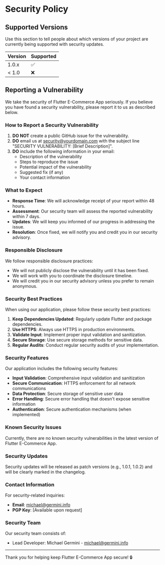 # Security Policy

## Supported Versions

Use this section to tell people about which versions of your project are currently being supported with security updates.

| Version | Supported          |
| ------- | ------------------ |
| 1.0.x   | :white_check_mark: |
| < 1.0   | :x:                |

## Reporting a Vulnerability

We take the security of Flutter E-Commerce App seriously. If you believe you have found a security vulnerability, please report it to us as described below.

### How to Report a Security Vulnerability

1. **DO NOT** create a public GitHub issue for the vulnerability.
2. **DO** email us at [security@yourdomain.com](mailto:security@yourdomain.com) with the subject line "SECURITY VULNERABILITY: [Brief Description]".
3. **DO** include the following information in your email:
   - Description of the vulnerability
   - Steps to reproduce the issue
   - Potential impact of the vulnerability
   - Suggested fix (if any)
   - Your contact information

### What to Expect

- **Response Time**: We will acknowledge receipt of your report within 48 hours.
- **Assessment**: Our security team will assess the reported vulnerability within 7 days.
- **Updates**: We will keep you informed of our progress in addressing the issue.
- **Resolution**: Once fixed, we will notify you and credit you in our security advisory.

### Responsible Disclosure

We follow responsible disclosure practices:
- We will not publicly disclose the vulnerability until it has been fixed.
- We will work with you to coordinate the disclosure timeline.
- We will credit you in our security advisory unless you prefer to remain anonymous.

### Security Best Practices

When using our application, please follow these security best practices:

1. **Keep Dependencies Updated**: Regularly update Flutter and package dependencies.
2. **Use HTTPS**: Always use HTTPS in production environments.
3. **Validate Input**: Implement proper input validation and sanitization.
4. **Secure Storage**: Use secure storage methods for sensitive data.
5. **Regular Audits**: Conduct regular security audits of your implementation.

### Security Features

Our application includes the following security features:

- **Input Validation**: Comprehensive input validation and sanitization
- **Secure Communication**: HTTPS enforcement for all network communications
- **Data Protection**: Secure storage of sensitive user data
- **Error Handling**: Secure error handling that doesn't expose sensitive information
- **Authentication**: Secure authentication mechanisms (when implemented)

### Known Security Issues

Currently, there are no known security vulnerabilities in the latest version of Flutter E-Commerce App.

### Security Updates

Security updates will be released as patch versions (e.g., 1.0.1, 1.0.2) and will be clearly marked in the changelog.

### Contact Information

For security-related inquiries:
- **Email**: [michael@germini.info](mailto:michael@germini.info)
- **PGP Key**: [Available upon request]

### Security Team

Our security team consists of:
- Lead Developer: Michael Germini - michael@germini.info

---

Thank you for helping keep Flutter E-Commerce App secure! 🔒
